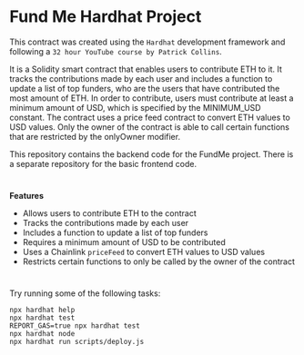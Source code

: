 # Fund Me Hardhat Project

This contract was created using the `Hardhat` development framework and following a `32 hour YouTube course by Patrick Collins`. 

It is a Solidity smart contract that enables users to contribute ETH to it. It tracks the contributions made by each user and includes a function to update a list of top funders, who are the users that have contributed the most amount of ETH. In order to contribute, users must contribute at least a minimum amount of USD, which is specified by the MINIMUM_USD constant. The contract uses a price feed contract to convert ETH values to USD values. Only the owner of the contract is able to call certain functions that are restricted by the onlyOwner modifier.

This repository contains the backend code for the FundMe project. There is a separate repository for the basic frontend code.

#

**Features**

- Allows users to contribute ETH to the contract
- Tracks the contributions made by each user
- Includes a function to update a list of top funders
- Requires a minimum amount of USD to be contributed
- Uses a Chainlink `priceFeed` to convert ETH values to USD values
- Restricts certain functions to only be called by the owner of the contract

#

Try running some of the following tasks:

```shell
npx hardhat help
npx hardhat test
REPORT_GAS=true npx hardhat test
npx hardhat node
npx hardhat run scripts/deploy.js
```
